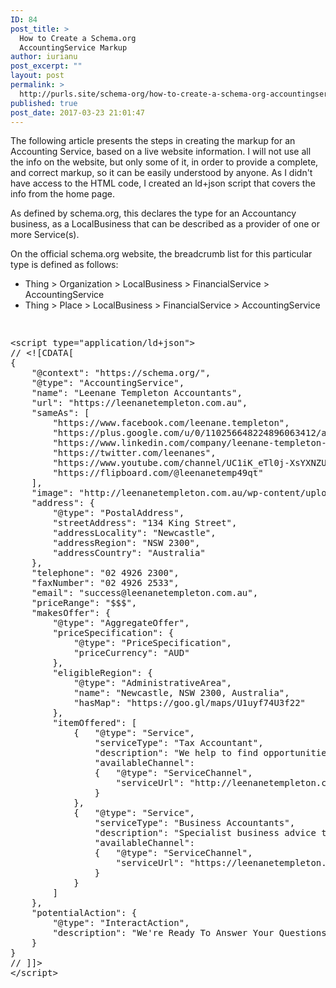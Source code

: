 ```yaml
---
ID: 84
post_title: >
  How to Create a Schema.org
  AccountingService Markup
author: iurianu
post_excerpt: ""
layout: post
permalink: >
  http://purls.site/schema-org/how-to-create-a-schema-org-accountingservice-markup/
published: true
post_date: 2017-03-23 21:01:47
---
```

The following article presents the steps in creating the markup for an Accounting Service, based on a live website information. I will not use all the info on the website, but only some of it, in order to provide a complete, and correct markup, so it can be easily understood by anyone.
As I didn't have access to the HTML code, I created an ld+json script that covers the info from the home page.

As defined by schema.org, this declares the type for an Accountancy business, as a LocalBusiness that can be described as a provider of one or more Service(s).

On the official schema.org website, the breadcrumb list for this particular type is defined as follows:
<ul><li>Thing &gt; Organization &gt; LocalBusiness &gt; FinancialService &gt; AccountingService</li><li>Thing &gt; Place &gt; LocalBusiness &gt; FinancialService &gt; AccountingService</li></ul>
<pre><p>
&lt;script type="application/ld+json"&gt;
// &lt;![CDATA[
{
	"@context": "https://schema.org/",
	"@type": "AccountingService",
	"name": "Leenane Templeton Accountants",
	"url": "https://leenanetempleton.com.au",
	"sameAs": [
		"https://www.facebook.com/leenane.templeton",
		"https://plus.google.com/u/0/110256648224896063412/about",
		"https://www.linkedin.com/company/leenane-templeton-chartered-accountants-&amp;-business-advisors",
		"https://twitter.com/leenanes",
		"https://www.youtube.com/channel/UC1iK_eTl0j-XsYXNZUNm25Q",
		"https://flipboard.com/@leenanetemp49qt"
	],
	"image": "http://leenanetempleton.com.au/wp-content/uploads/2015/11/Newcastle-Accountants-logo-Col.png",
	"address": {
		"@type": "PostalAddress",
		"streetAddress": "134 King Street",
		"addressLocality": "Newcastle",
		"addressRegion": "NSW 2300",
		"addressCountry": "Australia"
	},
	"telephone": "02 4926 2300",
	"faxNumber": "02 4926 2533",
	"email": "success@leenanetempleton.com.au",
	"priceRange": "$$$",
	"makesOffer": {
		"@type": "AggregateOffer",
		"priceSpecification": {
			"@type": "PriceSpecification",
			"priceCurrency": "AUD"
		},
		"eligibleRegion": {
			"@type": "AdministrativeArea",
			"name": "Newcastle, NSW 2300, Australia",
			"hasMap": "https://goo.gl/maps/U1uyf74U3f22"
		},
		"itemOffered": [
			{	"@type": "Service",
				"serviceType": "Tax Accountant",
				"description": "We help to find opportunities that could help reduce your tax, now and in the future.",
				"availableChannel": 
				{	"@type": "ServiceChannel",
					"serviceUrl": "http://leenanetempleton.com.au/accounting/tax-advice-newcastle/"
				}
			},
			{	"@type": "Service",
				"serviceType": "Business Accountants",
				"description": "Specialist business advice to assist in your business needs.",
				"availableChannel": 
				{	"@type": "ServiceChannel",
					"serviceUrl": "https://leenanetempleton.com.au/newcastle/business-advisory/"
				}
			}			
		]
	},
	"potentialAction": {
		"@type": "InteractAction",
		"description": "We're Ready To Answer Your Questions Now."
	}
}
// ]]&gt;
&lt;/script&gt;
</p></pre>